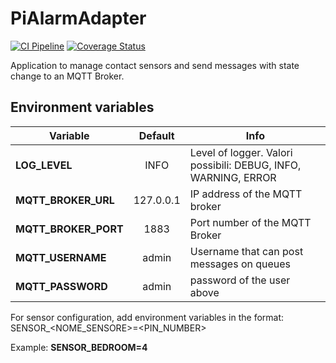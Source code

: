# PiAlarmAdapter

[![CI Pipeline](https://github.com/francescoscanferla/PiAlarmAdapter/actions/workflows/ci.yml/badge.svg)](https://github.com/francescoscanferla/PiAlarmAdapter/actions/workflows/ci.yml) [![Coverage Status](https://coveralls.io/repos/github/francescoscanferla/PiAlarmAdapter/badge.svg?branch=main)](https://coveralls.io/github/francescoscanferla/PiAlarmAdapter?branch=main)

Application to manage contact sensors and send messages with state change to an MQTT Broker.



## Environment variables

| Variable             |  Default  | Info                                                           |
|----------------------|:---------:|----------------------------------------------------------------|
| **LOG_LEVEL**        |   INFO    | Level of logger. Valori possibili: DEBUG, INFO, WARNING, ERROR |
| **MQTT_BROKER_URL**  | 127.0.0.1 | IP address of the MQTT broker                                  |
| **MQTT_BROKER_PORT** |   1883    | Port number of the MQTT Broker                                 |
| **MQTT_USERNAME**    |   admin   | Username that can post messages on queues                      |
| **MQTT_PASSWORD**    |   admin   | password of the user above                                               |

For sensor configuration, add environment variables in the format:
SENSOR_<NOME_SENSORE>=<PIN_NUMBER>

Example: **SENSOR_BEDROOM=4**